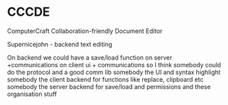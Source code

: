 # CCCDE
ComputerCraft Collaboration-friendly Document Editor


Supernicejohn - backend text editing


On backend we could have a save/load function on server
+communications
on client ui + communications
so I think somebody could do the protocol and a good comm lib
somebody the UI and syntax highlight
somebody the client backend for functions like replace, clipboard etc
somebody the server backend for save/load and permissions and these organisation stuff
